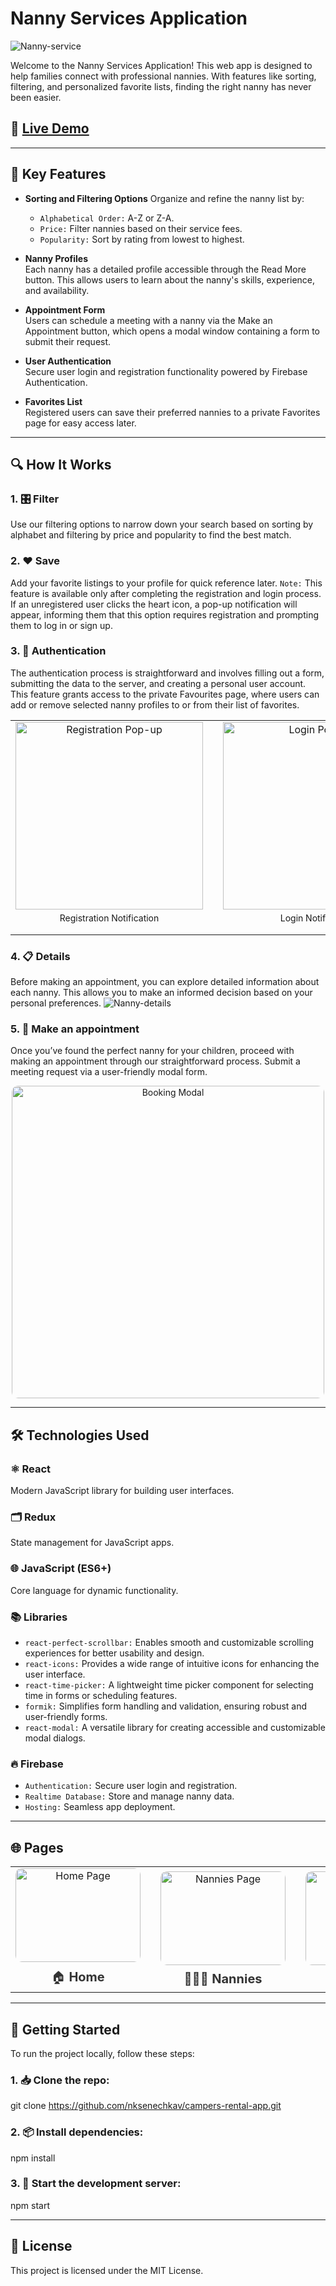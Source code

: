 # Nanny Services Application

![Nanny-service](https://github.com/nksenechkav/nanny-services-app/blob/main/public/favicon.png?raw=true)

Welcome to the Nanny Services Application! This web app is designed to help families connect with professional nannies. With features like sorting, filtering, and personalized favorite lists, finding the right nanny has never been easier.

## 🚀 [Live Demo](https://nanny-services-app.web.app/)

--------------------------------------------------------------------------------------------------------------------------------------------

## 🌟 Key Features

- **Sorting and Filtering Options**
  Organize and refine the nanny list by:
  - `Alphabetical Order:` A-Z or Z-A.
  - `Price:` Filter nannies based on their service fees.
  - `Popularity:` Sort by rating from lowest to highest.

- **Nanny Profiles**  
  Each nanny has a detailed profile accessible through the Read More button. This allows users to learn about the nanny's skills, experience, and availability.

- **Appointment Form**  
  Users can schedule a meeting with a nanny via the Make an Appointment button, which opens a modal window containing a form to submit their request.

- **User Authentication**  
  Secure user login and registration functionality powered by Firebase Authentication.

- **Favorites List**  
  Registered users can save their preferred nannies to a private Favorites page for easy access later.

--------------------------------------------------------------------------------------------------------------------------------------------

## 🔍 How It Works

### 1. 🎛️ Filter
Use our filtering options to narrow down your search based on sorting by alphabet and filtering by price and popularity to find the best match.

### 2. ❤️ Save
Add your favorite listings to your profile for quick reference later.
`Note:` This feature is available only after completing the registration and login process. If an unregistered user clicks the heart icon, a pop-up notification will appear, informing them that this option requires registration and prompting them to log in or sign up.

### 3. 🔑 Authentication
The authentication process is straightforward and involves filling out a form, submitting the data to the server, and creating a personal user account. This feature grants access to the private Favourites page, where users can add or remove selected nanny profiles to or from their list of favorites.
<table align="center">
  <tr>
    <td align="center" style="width:45%;">
      <img src="https://github.com/nksenechkav/nanny-services-app/blob/main/public/register.png?raw=true" alt="Registration Pop-up" width="300px">
      <p style="font-size:14px; margin-top:5px;">Registration Notification</p>
    </td>
    <td style="width:20%;"></td> <!-- Добавьте отступ как пробел -->
    <td align="center" style="width:45%;">
      <img src="https://github.com/nksenechkav/nanny-services-app/blob/main/public/login.png?raw=true" alt="Login Pop-up" width="300px">
      <p style="font-size:14px; margin-top:5px;">Login Notification</p>
    </td>
  </tr>
</table>

### 4. 📋 Details
Before making an appointment, you can explore detailed information about each nanny. This allows you to make an informed decision based on your personal preferences.
![Nanny-details](https://github.com/nksenechkav/nanny-services-app/blob/main/public/details.png?raw=true)

### 5. 📅 Make an appointment
Once you’ve found the perfect nanny for your children, proceed with making an appointment through our straightforward process. Submit a meeting request via a user-friendly modal form.
<p align="center"> <img src="https://github.com/nksenechkav/nanny-services-app/blob/main/public/booking.png?raw=true" alt="Booking Modal" width="500px" style="border-radius:10px;"> </p>

--------------------------------------------------------------------------------------------------------------------------------------------

## 🛠 Technologies Used

### ⚛️ React
Modern JavaScript library for building user interfaces.

### 🗂️ Redux
State management for JavaScript apps.

### 🌐 JavaScript (ES6+)
Core language for dynamic functionality.

### 📚 Libraries
- `react-perfect-scrollbar:` Enables smooth and customizable scrolling experiences for better usability and design.
- `react-icons:` Provides a wide range of intuitive icons for enhancing the user interface.
- `react-time-picker:` A lightweight time picker component for selecting time in forms or scheduling features.
- `formik:` Simplifies form handling and validation, ensuring robust and user-friendly forms.
- `react-modal:` A versatile library for creating accessible and customizable modal dialogs.

### 🔥 Firebase
- `Authentication:` Secure user login and registration.
- `Realtime Database:` Store and manage nanny data.
- `Hosting:` Seamless app deployment.

--------------------------------------------------------------------------------------------------------------------------------------------

## 🌐 Pages

<table align="center"> <tr> <td align="center" style="margin:10px;"> <a href="https://nanny-services-app.firebaseapp.com/" target="_blank" style="text-decoration:none;"> <img src="https://github.com/nksenechkav/nanny-services-app/blob/main/public/home.png?raw=true" alt="Home Page" width="200px" height="150px" style="border-radius:10px;"/> <div style="font-size:20px; margin-top:10px; color:#333;"> 🏠 <strong>Home</strong> </div> </a> </td> <td style="width:20%;"></td> <td align="center" style="margin:10px;"> <a href="https://nanny-services-app.firebaseapp.com/catalog" target="_blank" style="text-decoration:none;"> <img src="https://github.com/nksenechkav/nanny-services-app/blob/main/public/catalog.png?raw=true" alt="Nannies Page" width="200px" height="150px" style="border-radius:10px;"/> <div style="font-size:20px; margin-top:10px; color:#333;"> 👩‍👧‍👦 <strong>Nannies</strong> </div> </a> </td> <td style="width:20%;"></td> <td align="center" style="margin:10px;"> <a href="https://nanny-services-app.firebaseapp.com/favourites" target="_blank" style="text-decoration:none;"> <img src="https://github.com/nksenechkav/nanny-services-app/blob/main/public/favourites.png?raw=true" alt="Favorites Page" width="200px" height="150px" style="border-radius:10px;"/> <div style="font-size:20px; margin-top:10px; color:#333;"> ❤️ <strong>Favorites</strong> </div> </a> </td> </tr> </table>

--------------------------------------------------------------------------------------------------------------------------------------------

## 🏁 Getting Started

To run the project locally, follow these steps:

### 1. 📥 Clone the repo:

git clone https://github.com/nksenechkav/campers-rental-app.git

### 2. 📦 Install dependencies:

npm install

### 3. 🚀 Start the development server:

npm start

--------------------------------------------------------------------------------------------------------------------------------------------

## 📝 License

This project is licensed under the MIT License.

